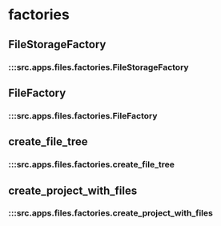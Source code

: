 # factories

## FileStorageFactory

### :::src.apps.files.factories.FileStorageFactory

## FileFactory

### :::src.apps.files.factories.FileFactory

## create_file_tree

### :::src.apps.files.factories.create_file_tree

## create_project_with_files

### :::src.apps.files.factories.create_project_with_files

